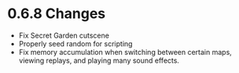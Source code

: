 # 0.6.8 Changes #

* Fix Secret Garden cutscene
* Properly seed random for scripting
* Fix memory accumulation when switching between certain maps, viewing replays, and playing many sound effects.

